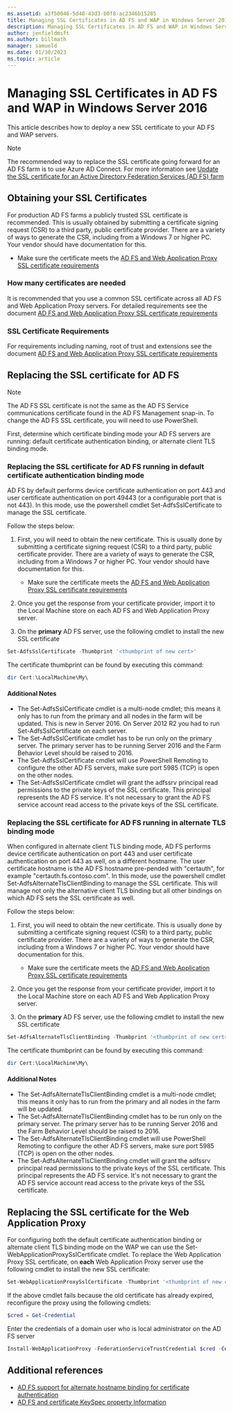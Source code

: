 ```yaml
---
ms.assetid: a3f50046-5d48-43d3-b0f8-ac2346b15285
title: Managing SSL Certificates in AD FS and WAP in Windows Server 2016
description: Managing SSL Certificates in AD FS and WAP in Windows Server 2016
author: jenfieldmsft
ms.author: billmath
manager: samueld
ms.date: 01/30/2023
ms.topic: article
---
```


# Managing SSL Certificates in AD FS and WAP in Windows Server 2016



This article describes how to deploy a new SSL certificate to your AD FS and WAP servers.

>[!NOTE]
>The recommended way to replace the SSL certificate going forward for an AD FS farm is to use Azure AD Connect.  For more information see [Update the SSL certificate for an Active Directory Federation Services (AD FS) farm](/azure/active-directory/connect/active-directory-aadconnectfed-ssl-update)

## Obtaining your SSL Certificates
For production AD FS farms a publicly trusted SSL certificate is recommended. This is usually obtained by submitting a certificate signing request (CSR) to a third party, public certificate provider. There are a variety of ways to generate the CSR, including from a Windows 7 or higher PC. Your vendor should have documentation for this.

- Make sure the certificate meets the [AD FS and Web Application Proxy SSL certificate requirements](../overview/ad-fs-requirements.md#BKMK_1)

### How many certificates are needed
It is recommended that you use a common SSL certificate across all AD FS and Web Application Proxy servers. For detailed requirements see the document [AD FS and Web Application Proxy SSL certificate requirements](../overview/ad-fs-requirements.md#BKMK_1)

### SSL Certificate Requirements
For requirements including naming, root of trust and extensions see the document [AD FS and Web Application Proxy SSL certificate requirements](../overview/ad-fs-requirements.md#BKMK_1)

## Replacing the SSL certificate for AD FS
> [!NOTE]
> The AD FS SSL certificate is not the same as the AD FS Service communications certificate found in the AD FS Management snap-in. To change the AD FS SSL certificate, you will need to use PowerShell.

First, determine which certificate binding mode your AD FS servers are running: default certificate authentication binding, or alternate client TLS binding mode.

### Replacing the SSL certificate for AD FS running in default certificate authentication binding mode
AD FS by default performs device certificate authentication on port 443 and user certificate authentication on port 49443 (or a configurable port that is not 443).
In this mode, use the powershell cmdlet Set-AdfsSslCertificate to manage the SSL certificate.

Follow the steps below:

1. First, you will need to obtain the new certificate. This is usually done by submitting a certificate signing request (CSR) to a third party, public certificate provider. There are a variety of ways to generate the CSR, including from a Windows 7 or higher PC. Your vendor should have documentation for this.

    * Make sure the certificate meets the [AD FS and Web Application Proxy SSL certificate requirements](../overview/ad-fs-requirements.md#BKMK_1)

1. Once you get the response from your certificate provider, import it to the Local Machine store on each AD FS and Web Application Proxy server.

1. On the **primary** AD FS server, use the following cmdlet to install the new SSL certificate

```powershell
Set-AdfsSslCertificate -Thumbprint '<thumbprint of new cert>'
```

The certificate thumbprint can be found by executing this command:

```powershell
dir Cert:\LocalMachine\My\
```

#### Additional Notes

* The Set-AdfsSslCertificate cmdlet is a multi-node cmdlet; this means it only has to run from the primary and all nodes in the farm will be updated. This is new in Server 2016. On Server 2012 R2 you had to run Set-AdfsSslCertificate on each server.
* The Set-AdfsSslCertificate cmdlet has to be run only on the primary server. The primary server has to be running Server 2016 and the Farm Behavior Level should be raised to 2016.
* The Set-AdfsSslCertificate cmdlet will use PowerShell Remoting to configure the other AD FS servers, make sure port 5985 (TCP) is open on the other nodes.
* The Set-AdfsSslCertificate cmdlet will grant the adfssrv principal read permissions to the private keys of the SSL certificate. This principal represents the AD FS service. It's not necessary to grant the AD FS service account read access to the private keys of the SSL certificate.

### Replacing the SSL certificate for AD FS running in alternate TLS binding mode
When configured in alternate client TLS binding mode, AD FS performs device certificate authentication on port 443 and user certificate authentication on port 443 as well, on a different hostname. The user certificate hostname is the AD FS hostname pre-pended with "certauth", for example "certauth.fs.contoso.com".
In this mode, use the powershell cmdlet Set-AdfsAlternateTlsClientBinding to manage the SSL certificate. This will manage not only the alternative client TLS binding but all other bindings on which AD FS sets the SSL certificate as well.

Follow the steps below:

1. First, you will need to obtain the new certificate. This is usually done by submitting a certificate signing request (CSR) to a third party, public certificate provider. There are a variety of ways to generate the CSR, including from a Windows 7 or higher PC. Your vendor should have documentation for this.

    * Make sure the certificate meets the [AD FS and Web Application Proxy SSL certificate requirements](../overview/ad-fs-requirements.md#BKMK_1)

1. Once you get the response from your certificate provider, import it to the Local Machine store on each AD FS and Web Application Proxy server.

1. On the **primary** AD FS server, use the following cmdlet to install the new SSL certificate

```powershell
Set-AdfsAlternateTlsClientBinding -Thumbprint '<thumbprint of new cert>'
```

The certificate thumbprint can be found by executing this command:

```powershell
dir Cert:\LocalMachine\My\
```

#### Additional Notes

* The Set-AdfsAlternateTlsClientBinding cmdlet is a multi-node cmdlet; this means it only has to run from the primary and all nodes in the farm will be updated.
* The Set-AdfsAlternateTlsClientBinding cmdlet has to be run only on the primary server. The primary server has to be running Server 2016 and the Farm Behavior Level should be raised to 2016.
* The Set-AdfsAlternateTlsClientBinding cmdlet will use PowerShell Remoting to configure the other AD FS servers, make sure port 5985 (TCP) is open on the other nodes.
* The Set-AdfsAlternateTlsClientBinding cmdlet will grant the adfssrv principal read permissions to the private keys of the SSL certificate. This principal represents the AD FS service. It's not necessary to grant the AD FS service account read access to the private keys of the SSL certificate.

## Replacing the SSL certificate for the Web Application Proxy
For configuring both the default certificate authentication binding or alternate client TLS binding mode on the WAP we can use the Set-WebApplicationProxySslCertificate cmdlet.
To replace the Web Application Proxy SSL certificate, on **each** Web Application Proxy server use the following cmdlet to install the new SSL certificate:

```powershell
Set-WebApplicationProxySslCertificate -Thumbprint '<thumbprint of new cert>'
```

If the above cmdlet fails because the old certificate has already expired, reconfigure the proxy using the following cmdlets:

```powershell
$cred = Get-Credential
```

Enter the credentials of a domain user who is local administrator on the AD FS server

```powershell
Install-WebApplicationProxy -FederationServiceTrustCredential $cred -CertificateThumbprint '<thumbprint of new cert>' -FederationServiceName 'fs.contoso.com'
```

## Additional references
* [AD FS support for alternate hostname binding for certificate authentication](../operations/AD-FS-support-for-alternate-hostname-binding-for-certificate-authentication.md)
* [AD FS and certificate KeySpec property Information](../technical-reference/AD-FS-and-KeySpec-Property.md)
